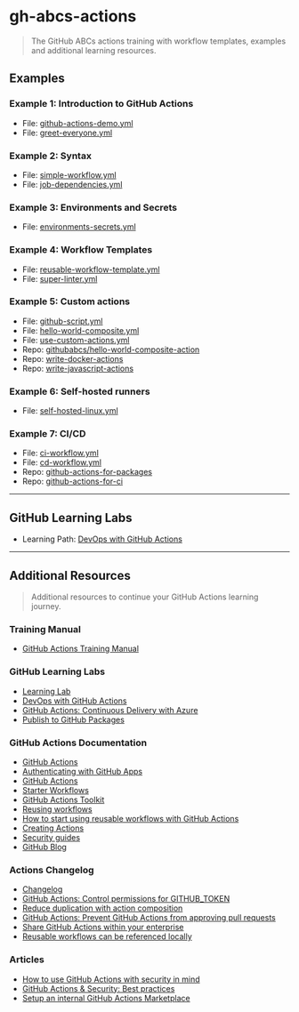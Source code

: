 # gh-abcs-actions
> The GitHub ABCs actions training with workflow templates, examples and additional learning resources.

## Examples

### Example 1: Introduction to GitHub Actions
- File: [github-actions-demo.yml](/.github/workflows/github-actions-demo.yml)
- File: [greet-everyone.yml](/.github/workflows/greet-everyone.yml)

### Example 2: Syntax
- File: [simple-workflow.yml](/.github/workflows/simple-workflow.yml)
- File: [job-dependencies.yml](/.github/workflows/job-dependencies.yml)

### Example 3: Environments and Secrets
- File: [environments-secrets.yml](/.github/workflows/environments-secrets.yml)

### Example 4: Workflow Templates
- File: [reusable-workflow-template.yml](/.github/workflows/reusable-workflow-template.yml)
- File: [super-linter.yml](/.github/workflows/super-linter.yml)

### Example 5: Custom actions
- File: [github-script.yml](/.github/workflows/github-script.yml)
- File: [hello-world-composite.yml](/.github/workflows/hello-world-composite.yml)
- File: [use-custom-actions.yml](/.github/workflows/use-custom-actions.yml)
- Repo: [githubabcs/hello-world-composite-action](https://github.com/githubabcs/hello-world-composite-action)
- Repo: [write-docker-actions](https://github.com/CalinL/write-docker-actions)
- Repo: [write-javascript-actions](https://github.com/CalinL/writing-javascript-actions)

### Example 6: Self-hosted runners
- File: [self-hosted-linux.yml](/.github/workflows/self-hosted-linux.yml)

### Example 7: CI/CD
- File: [ci-workflow.yml](/.github/workflows/ci-workflow.yml)
- File: [cd-workflow.yml](/.github/workflows/cd-workflow.yml)
- Repo: [github-actions-for-packages](https://github.com/CalinL/github-actions-for-packages)
- Repo: [github-actions-for-ci](https://github.com/CalinL/github-actions-for-ci)

---

## GitHub Learning Labs
- Learning Path: [DevOps with GitHub Actions](https://lab.github.com/githubtraining/devops-with-github-actions)

---

## Additional Resources
> Additional resources to continue your GitHub Actions learning journey.

### Training Manual 
- [GitHub Actions Training Manual](https://githubtraining.github.io/actions-facilitator-guide/#/)

### GitHub Learning Labs
- [Learning Lab](https://lab.github.com/)
- [DevOps with GitHub Actions](https://lab.github.com/githubtraining/devops-with-github-actions)
- [GitHub Actions: Continuous Delivery with Azure](https://lab.github.com/githubtraining/github-actions:-continuous-delivery-with-azure)
- [Publish to GitHub Packages](https://lab.github.com/githubtraining/github-actions:-publish-to-github-packages)

### GitHub Actions Documentation
- [GitHub Actions](https://docs.github.com/en/actions)
- [Authenticating with GitHub Apps](https://docs.github.com/en/developers/apps/building-github-apps/authenticating-with-github-apps#generating-a-private-key)
- [GitHub Actions](https://github.com/actions)
- [Starter Workflows](https://github.com/actions/starter-workflows)
- [GitHub Actions Toolkit](https://github.com/actions/toolkit)
- [Reusing workflows](https://docs.github.com/en/enterprise-cloud@latest/actions/using-workflows/reusing-workflows)
- [How to start using reusable workflows with GitHub Actions](https://github.blog/2022-02-10-using-reusable-workflows-github-actions/)
- [Creating Actions](https://docs.github.com/en/actions/creating-actions)
- [Security guides](https://docs.github.com/en/actions/security-guides)
- [GitHub Blog](https://github.blog/)

### Actions Changelog
- [Changelog](https://github.blog/changelog/label/actions/)
- [GitHub Actions: Control permissions for GITHUB_TOKEN](https://github.blog/changelog/2021-04-20-github-actions-control-permissions-for-github_token/)
- [Reduce duplication with action composition](https://github.blog/changelog/2021-08-25-github-actions-reduce-duplication-with-action-composition/)
- [GitHub Actions: Prevent GitHub Actions from approving pull requests](https://github.blog/changelog/2022-01-14-github-actions-prevent-github-actions-from-approving-pull-requests/)
- [Share GitHub Actions within your enterprise](https://github.blog/changelog/2022-01-25-github-actions-reusable-workflows-can-be-referenced-locally/)
- [Reusable workflows can be referenced locally](https://github.blog/changelog/2022-01-25-github-actions-reusable-workflows-can-be-referenced-locally/)

### Articles
- [How to use GitHub Actions with security in mind](https://githubuniverse.com/content-library/how-to-use-github-actions-with-security-in-mind/)
- [GitHub Actions & Security: Best practices](https://devopsjournal.io/blog/2021/02/06/GitHub-Actions)
- [Setup an internal GitHub Actions Marketplace](https://devopsjournal.io/blog/2021/10/14/GitHub-Actions-Internal-Marketplace)


